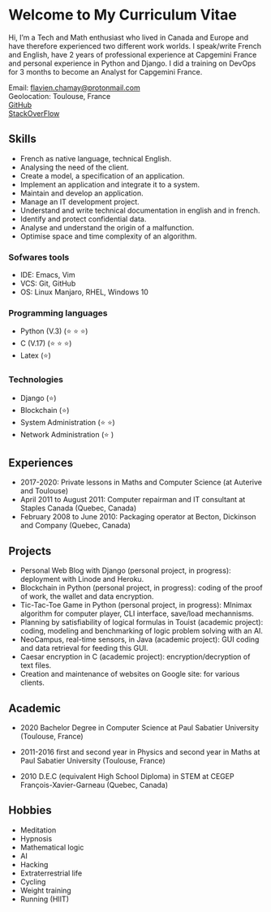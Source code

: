 # Welcome to My Curriculum Vitae
Hi, I’m a Tech and Math enthusiast who lived in Canada and Europe and have therefore experienced two different work worlds. I speak/write French and English, have 2 years of professional experience at Capgemini France and personal experience in Python and Django. I did a training on DevOps for 3 months to become an Analyst for Capgemini France.

Email: [flavien.chamay@protonmail.com](mailto:flavien.chamay@protonmail.com) \
Geolocation: Toulouse, France \
[GitHub](https://github.com/flavienChamay) \
[StackOverFlow](https://stackoverflow.com/users/7347010/flavien-chamay?tab=profile)

## Skills 
* French as native language, technical English.
* Analysing the need of the client.
* Create a model, a specification of an application.
* Implement an application and integrate it to a system.
* Maintain and develop an application.
* Manage an IT development project.
* Understand and write technical documentation in english and in french.
* Identify and protect confidential data.
* Analyse and understand the origin of a malfunction.
* Optimise space and time complexity of an algorithm.

### Sofwares tools
* IDE: Emacs, Vim
* VCS: Git, GitHub
* OS: Linux Manjaro, RHEL, Windows 10

### Programming languages
* Python (V.3) (:star: :star: :star:)
* C (V.17) (:star: :star: :star:)
* Latex (:star:)


### Technologies
* Django (:star:)
* Blockchain (:star:)
* System Administration (:star: :star:)
* Network Administration (:star: )



## Experiences
* 2017-2020: Private lessons in Maths and Computer Science (at Auterive and Toulouse)
* April 2011 to August 2011: Computer repairman and IT consultant at Staples Canada (Quebec, Canada)
* February 2008 to June 2010: Packaging operator at Becton, Dickinson and Company (Quebec, Canada)

## Projects
* Personal Web Blog with Django (personal project, in progress): deployment with Linode and Heroku.
* Blockchain in Python (personal project, in progress): coding of the proof of work, the wallet and data encryption.
* Tic-Tac-Toe Game in Python (personal project, in progress): MInimax algorithm for computer player, CLI interface, save/load mechannisms.  
* Planning by satisfiability of logical formulas in Touist (academic project): coding, modeling and benchmarking of logic problem solving with an AI.
* NeoCampus, real-time sensors, in Java (academic project): GUI coding and data retrieval for feeding this GUI.
* Caesar encryption in C (academic project): encryption/decryption of text files.
* Creation and maintenance of websites on Google site: for various clients.


## Academic

* 2020 Bachelor Degree in Computer Science at Paul Sabatier University (Toulouse, France)

* 2011-2016 first and second year in Physics and second year in Maths at Paul Sabatier University (Toulouse, France)

* 2010 D.E.C (equivalent High School Diploma) in STEM at CEGEP François-Xavier-Garneau (Quebec, Canada)



## Hobbies
* Meditation
* Hypnosis
* Mathematical logic
* AI
* Hacking
* Extraterrestrial life
* Cycling
* Weight training
* Running (HIIT)
